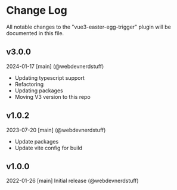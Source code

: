 # Change Log
All notable changes to the "vue3-easter-egg-trigger" plugin will be documented in this file.

## v3.0.0
2024-01-17
[main] (@webdevnerdstuff)
* Updating typescript support
* Refactoring
* Updating packages
* Moving V3 version to this repo

## v1.0.2
2023-07-20
[main] (@webdevnerdstuff)
* Update packages
* Update vite config for build

## v1.0.0
2022-01-26
[main] Initial release (@webdevnerdstuff)
